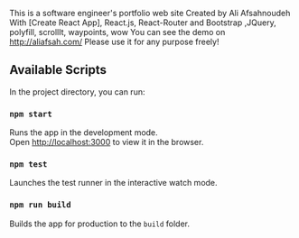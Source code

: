 This is a software engineer's portfolio web site
Created by Ali Afsahnoudeh
With [Create React App], React.js, React-Router and
Bootstrap ,JQuery, polyfill, scrollIt, waypoints, wow
You can see the demo on http://aliafsah.com/
Please use it for any purpose freely!

## Available Scripts
In the project directory, you can run:

### `npm start`
Runs the app in the development mode.<br>
Open [http://localhost:3000](http://localhost:3000) to view it in the browser.

### `npm test`
Launches the test runner in the interactive watch mode.<br>

### `npm run build`
Builds the app for production to the `build` folder.<br>